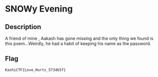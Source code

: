 # SNOWy Evening

## Description
A friend of mine , Aakash has gone missing and the only thing we found is this poem...Weirdly, he had a habit of keeping his name as the password.  

## Flag
`KashiCTF{Love_Hurts_5734b5f}`
